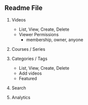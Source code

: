 ## Readme File

1. Videos
    - List, View, Create, Delete
    - Viewer Permissions
        - membership, owner, anyone

2. Courses / Series

3. Categories / Tags
    - List, View, Create, Delete
    - Add videos
    - Featured

4. Search

5. Analytics

